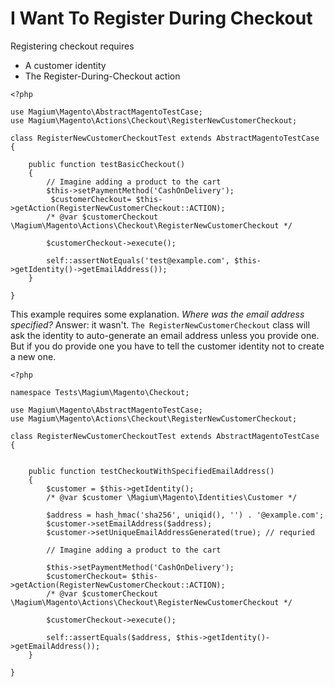 # I Want To Register During Checkout

Registering checkout requires

* A customer identity
* The Register-During-Checkout action

```
<?php

use Magium\Magento\AbstractMagentoTestCase;
use Magium\Magento\Actions\Checkout\RegisterNewCustomerCheckout;

class RegisterNewCustomerCheckoutTest extends AbstractMagentoTestCase
{

    public function testBasicCheckout()
    {
        // Imagine adding a product to the cart
        $this->setPaymentMethod('CashOnDelivery');
         $customerCheckout= $this->getAction(RegisterNewCustomerCheckout::ACTION);
        /* @var $customerCheckout \Magium\Magento\Actions\Checkout\RegisterNewCustomerCheckout */

        $customerCheckout->execute();

        self::assertNotEquals('test@example.com', $this->getIdentity()->getEmailAddress());
    }

}
```

This example requires some explanation.  *Where was the email address specified?*  Answer:  it wasn't.  `The RegisterNewCustomerCheckout` class will ask the identity to auto-generate an email address unless you provide one.  But if you do provide one you have to tell the customer identity not to create a new one.

```
<?php

namespace Tests\Magium\Magento\Checkout;

use Magium\Magento\AbstractMagentoTestCase;
use Magium\Magento\Actions\Checkout\RegisterNewCustomerCheckout;

class RegisterNewCustomerCheckoutTest extends AbstractMagentoTestCase
{


    public function testCheckoutWithSpecifiedEmailAddress()
    {
        $customer = $this->getIdentity();
        /* @var $customer \Magium\Magento\Identities\Customer */

        $address = hash_hmac('sha256', uniqid(), '') . '@example.com';
        $customer->setEmailAddress($address);
        $customer->setUniqueEmailAddressGenerated(true); // requried

        // Imagine adding a product to the cart

        $this->setPaymentMethod('CashOnDelivery');
        $customerCheckout= $this->getAction(RegisterNewCustomerCheckout::ACTION);
        /* @var $customerCheckout \Magium\Magento\Actions\Checkout\RegisterNewCustomerCheckout */

        $customerCheckout->execute();

        self::assertEquals($address, $this->getIdentity()->getEmailAddress());
    }

}

```